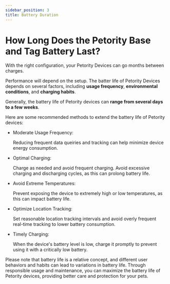 ```yaml
---
sidebar_position: 3
title: Battery Duration
---
```


# How Long Does the Petority Base and Tag Battery Last?
With the right configuration, your Petority Devices can go months between charges.

Performance will depend on the setup. The batter life of Petority Devices depends on several factors, including **usage frequency**, **environmental conditions**, and **charging habits**.

Generally, the battery life of Petority devices can **range from several days to a few weeks**.

Here are some recommended methods to extend the battery life of Petority devices:

+ Moderate Usage Frequency:

    Reducing frequent data queiries and tracking can help minimize device energy consumption.

+ Optimal Charging:

    Charge as needed and avoid frequent charging. Avoid excessive charging and discharging cycles, as this can prolong battery life.

+ Avoid Extreme Temperatures:

    Prevent exposing the device to extremely high or low temperatures, as this can impact battery life.

+ Optimize Location Tracking:

    Set reasonable location tracking intervals and avoid overly frequent real-time tracking to lower battery consumption.

+ Timely Charging:

    When the device's battery level is low, charge it promptly to prevent using it with a critically low battery.

Please note that battery life is a relative concept, and different user behaviors and habits can lead to variations in battery life. Through responsible usage and maintenance, you can maximize the battery life of Petority devices, providing better care and protection for your pets.
